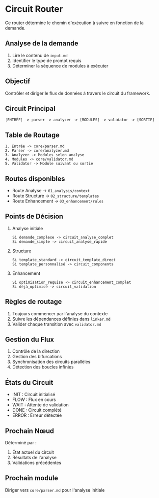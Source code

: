 # Circuit Router

Ce router détermine le chemin d'exécution à suivre en fonction de la demande.

## Analyse de la demande
1. Lire le contenu de `input.md`
2. Identifier le type de prompt requis
3. Déterminer la séquence de modules à exécuter

## Objectif
Contrôler et diriger le flux de données à travers le circuit du framework.

## Circuit Principal
```circuit
[ENTRÉE] -> parser -> analyzer -> [MODULES] -> validator -> [SORTIE]
```

## Table de Routage
```routing
1. Entrée -> core/parser.md
2. Parser -> core/analyzer.md
3. Analyzer -> Modules selon analyse
4. Modules -> core/validator.md
5. Validator -> Module suivant ou sortie
```

## Routes disponibles
- Route Analyse → `01_analysis/context`
- Route Structure → `02_structure/templates`
- Route Enhancement → `03_enhancement/rules`

## Points de Décision
1. Analyse initiale
   ```decision
   Si demande_complexe -> circuit_analyse_complet
   Si demande_simple -> circuit_analyse_rapide
   ```

2. Structure
   ```decision
   Si template_standard -> circuit_template_direct
   Si template_personnalisé -> circuit_components
   ```

3. Enhancement
   ```decision
   Si optimisation_requise -> circuit_enhancement_complet
   Si déjà_optimisé -> circuit_validation
   ```

## Règles de routage
1. Toujours commencer par l'analyse du contexte
2. Suivre les dépendances définies dans `linker.md`
3. Valider chaque transition avec `validator.md`

## Gestion du Flux
1. Contrôle de la direction
2. Gestion des bifurcations
3. Synchronisation des circuits parallèles
4. Détection des boucles infinies

## États du Circuit
- INIT : Circuit initialisé
- FLOW : Flux en cours
- WAIT : Attente de validation
- DONE : Circuit complété
- ERROR : Erreur détectée

## Prochain Nœud
Déterminé par :
1. État actuel du circuit
2. Résultats de l'analyse
3. Validations précédentes

## Prochain module
Diriger vers `core/parser.md` pour l'analyse initiale
